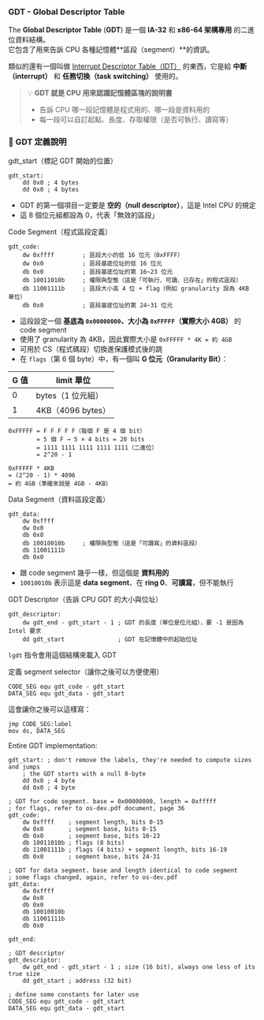 ### GDT - Global Descriptor Table

The **Global Descriptor Table** (**GDT**) 是一個 **IA-32** 和 **x86-64 架構專用** 的二進位資料結構。  
它包含了用來告訴 CPU 各種記憶體**區段（segment）**的資訊。

類似的還有一個叫做 [Interrupt Descriptor Table（IDT）](https://wiki.osdev.org/Interrupt_Descriptor_Table) 的東西，它是給 **中斷（interrupt）** 和 **任務切換（task switching）** 使用的。

> 💡 **GDT 就是 CPU 用來認識記憶體區塊的說明書**
> - 告訴 CPU 哪一段記憶體是程式用的、哪一段是資料用的    
> - 每一段可以自訂起點、長度、存取權限（是否可執行、讀寫等）

### 🧱 GDT 定義說明

gdt_start（標記 GDT 開始的位置）
```
gdt_start:
	dd 0x0 ; 4 bytes
	dd 0x0 ; 4 bytes
```
- GDT 的第一個項目一定要是 **空的（null descriptor）**，這是 Intel CPU 的規定
- 這 8 個位元組都設為 0，代表「無效的區段」

Code Segment（程式區段定義）
```
gdt_code: 
    dw 0xffff        ; 區段大小的低 16 位元（0xFFFF）
    dw 0x0           ; 區段基底位址的低 16 位元
    db 0x0           ; 區段基底位址的第 16~23 位元
    db 10011010b     ; 權限與型態（這是「可執行、可讀、已存在」的程式區段）
    db 11001111b     ; 區段大小高 4 位 + flag（例如 granularity 設為 4KB 單位）
    db 0x0           ; 區段基底位址的第 24~31 位元
```
- 這段設定一個 **基底為 `0x00000000`、大小為 `0xFFFFF`（實際大小 4GB）** 的 code segment 
- 使用了 granularity 為 4KB，因此實際大小是 `0xFFFFF * 4K = 約 4GB`
- 可用於 CS（程式碼段）切換進保護模式後的跳
- 在 `flags`（第 6 個 byte）中，有一個叫 **G 位元（Granularity Bit）**：

| G 值 | limit 單位        |
| --- | --------------- |
| 0   | bytes（1 位元組）    |
| 1   | 4KB（4096 bytes） |
```
0xFFFFF = F F F F F（每個 F 是 4 個 bit）
        = 5 個 F → 5 × 4 bits = 20 bits
        = 1111 1111 1111 1111 1111（二進位）
        = 2^20 - 1
```

```
0xFFFFF * 4KB
= (2^20 - 1) * 4096
= 約 4GB（準確來說是 4GB - 4KB）
```

Data Segment（資料區段定義）
```
gdt_data:
    dw 0xffff
    dw 0x0
    db 0x0
    db 10010010b     ; 權限與型態（這是「可讀寫」的資料區段）
    db 11001111b
    db 0x0
```
- 跟 code segment 幾乎一樣，但這個是 **資料用的**
- `10010010b` 表示這是 **data segment**、在 **ring 0**、**可讀寫**，但不能執行

GDT Descriptor（告訴 CPU GDT 的大小與位址）
```
gdt_descriptor:
    dw gdt_end - gdt_start - 1 ; GDT 的長度（單位是位元組），要 -1 是因為 Intel 要求
    dd gdt_start               ; GDT 在記憶體中的起始位址
```
`lgdt` 指令會用這個結構來載入 GDT

定義 segment selector（讓你之後可以方便使用）
```
CODE_SEG equ gdt_code - gdt_start
DATA_SEG equ gdt_data - gdt_start
```
這會讓你之後可以這樣寫：
```
jmp CODE_SEG:label
mov ds, DATA_SEG
```

Entire GDT implementation:
```
gdt_start: ; don't remove the labels, they're needed to compute sizes and jumps
    ; the GDT starts with a null 8-byte
    dd 0x0 ; 4 byte
    dd 0x0 ; 4 byte

; GDT for code segment. base = 0x00000000, length = 0xfffff
; for flags, refer to os-dev.pdf document, page 36
gdt_code: 
    dw 0xffff    ; segment length, bits 0-15
    dw 0x0       ; segment base, bits 0-15
    db 0x0       ; segment base, bits 16-23
    db 10011010b ; flags (8 bits)
    db 11001111b ; flags (4 bits) + segment length, bits 16-19
    db 0x0       ; segment base, bits 24-31

; GDT for data segment. base and length identical to code segment
; some flags changed, again, refer to os-dev.pdf
gdt_data:
    dw 0xffff
    dw 0x0
    db 0x0
    db 10010010b
    db 11001111b
    db 0x0

gdt_end:

; GDT descriptor
gdt_descriptor:
    dw gdt_end - gdt_start - 1 ; size (16 bit), always one less of its true size
    dd gdt_start ; address (32 bit)

; define some constants for later use
CODE_SEG equ gdt_code - gdt_start
DATA_SEG equ gdt_data - gdt_start
```
